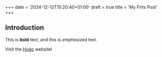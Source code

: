 +++
date = '2024-12-12T15:20:40+01:00'
draft = true
title = 'My Firts Post'
+++
## Introduction

This is **bold** text, and this is *emphasized* text.

Visit the [Hugo](https://gohugo.io) website!
